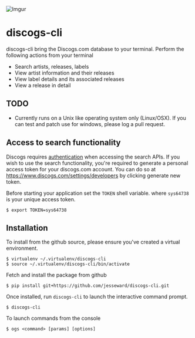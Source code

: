 ![Imgur](http://i.imgur.com/iAXgnIj.gif)

# discogs-cli

discogs-cli bring the Discogs.com database to your terminal. Perform the following actions from your terminal

* Search artists, releases, labels
* View artist information and their releases
* View label details and its associated releases
* View a release in detail

## TODO
* Currently runs on a Unix like operating system only (Linux/OSX). If you can test and patch use for windows, please log a pull request.


## Access to search functionality

Discogs requires [authentication](https://www.discogs.com/developers/#page:authentication) when accessing the search APIs. If you wish to use the search functionality, you're required to generate a personal access token for your discogs.com account. You can do so at https://www.discogs.com/settings/developers by clicking generate new token.

Before starting your application set the `TOKEN` shell variable. where `sys64738` is your unique access token.

    $ export TOKEN=sys64738

## Installation

To install from the github source, please ensure you've created a virtual environment.

    $ virtualenv ~/.virtualenv/discogs-cli
    $ source ~/.virtualenv/discogs-cli/bin/activate

Fetch and install the package from github

    $ pip install git+https://github.com/jesseward/discogs-cli.git

Once installed, run `discogs-cli` to launch the interactive command prompt.

    $ discogs-cli

To launch commands from the console

    $ ogs <command> [params] [options]
